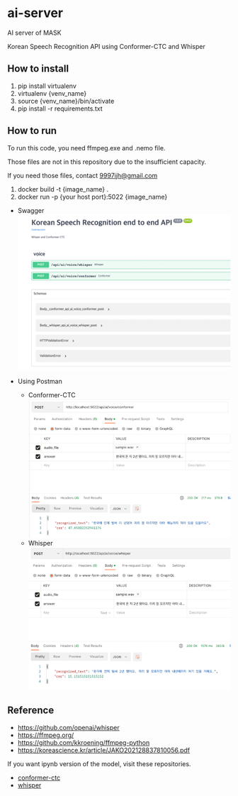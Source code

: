 # ai-server
AI server of MASK

Korean Speech Recognition API using Conformer-CTC and Whisper


## How to install
1. pip install virtualenv
2. virtualenv {venv_name}
3. source {venv_name}/bin/activate
4. pip install -r requirements.txt

## How to run
To run this code, you need ffmpeg.exe and .nemo file.

Those files are not in this repository due to the insufficient capacity.

If you need those files, contact 9997ijh@gmail.com

1. docker build -t {image_name} .
2. docker run -p {your host port}:5022 {image_name}

- Swagger
    ![img.png](resource/swagger.png)

- Using Postman
  - Conformer-CTC
    ![img_4.png](resource/conformer-ctc.png)
  - Whisper
    ![img_2.png](resource/whisper.png)


## Reference
- https://github.com/openai/whisper
- https://ffmpeg.org/
- https://github.com/kkroening/ffmpeg-python
- https://koreascience.kr/article/JAKO202128837810056.pdf

If you want ipynb version of the model, visit these repositories. 

- [conformer-ctc](https://github.com/Skrrs/ml_conformer_ctc)
- [whisper](https://github.com/Skrrs/ml_whisper)